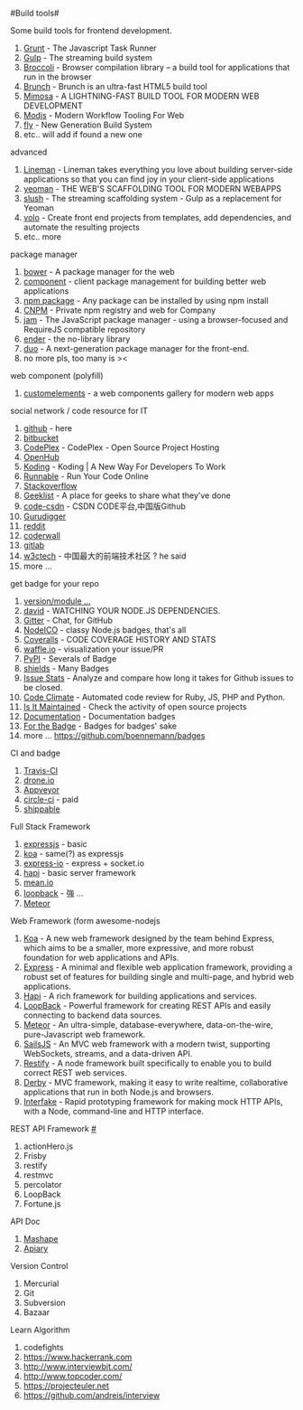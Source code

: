 #Build tools#

Some build tools for frontend development.

1. [Grunt](http://gruntjs.com/) - The Javascript Task Runner
2. [Gulp](http://gulpjs.com/) - The streaming build system
3. [Broccoli](https://github.com/joliss/broccoli) - Browser compilation library – a build tool for applications that run in the browser
4. [Brunch](http://brunch.io/) - Brunch is an ultra-fast HTML5 build tool
5. [Mimosa](http://mimosa.io/) - A LIGHTNING-FAST BUILD TOOL FOR MODERN WEB DEVELOPMENT
6. [Modjs](http://madscript.com/modjs/) - Modern Workflow Tooling For Web
7. [fly](https://github.com/flyjs/fly) - New Generation Build System
8. etc.. will add if found a new one


advanced

1. [Lineman](http://www.linemanjs.com/) - Lineman takes everything you love about building server-side applications so that you can find joy in your client-side applications
2. [yeoman](http://yeoman.io/) - THE WEB'S SCAFFOLDING TOOL FOR MODERN WEBAPPS
3. [slush](http://klei.github.io/slush) - The streaming scaffolding system - Gulp as a replacement for Yeoman 
4. [volo](https://github.com/volojs/volo) - Create front end projects from templates, add dependencies, and automate the resulting projects
5. etc.. more

package manager

1. [bower](http://bower.io/) - A package manager for the web
2. [component](http://component.io) - client package management for building better web applications
3. [npm package](https://www.npmjs.org/) - Any package can be installed by using npm install
4. [CNPM](http://cnpmjs.org/) - Private npm registry and web for Company
5. [jam](https://github.com/caolan/jam) - The JavaScript package manager - using a browser-focused and RequireJS compatible repository
6. [ender](http://enderjs.com/#news) - the no-library library
7. [duo](https://github.com/duojs/duo) - A next-generation package manager for the front-end.
8. no more pls, too many is ><

web component (polyfill)

1. [customelements](http://customelements.io/) - a web components gallery for modern web apps

social network / code resource for IT

1. [github](http://github.com) - here
2. [bitbucket](https://bitbucket.org) 
3. [CodePlex](https://www.codeplex.com/) - CodePlex - Open Source Project Hosting
4. [OpenHub](https://www.openhub.net/)
5. [Koding](https://koding.com) - Koding | A New Way For Developers To Work
6. [Runnable](http://runnable.com/) - Run Your Code Online
7. [Stackoverflow](http://stackoverflow.com)
8. [Geeklist](http://geekli.st) - A place for geeks to share what they've done
9. [code-csdn](https://code.csdn.net/?ref=toolbar_logo) - CSDN CODE平台,中国版Github
10. [Gurudigger](http://gurudigger.com/)
11. [reddit](http://www.reddit.com/user/huei90/)
12. [coderwall](https://coderwall.com/)
13. [gitlab](https://gitlab.com/)
14. [w3ctech](http://www.w3ctech.com/) - 中国最大的前端技术社区 ? he said
15. more ...

get badge for your repo

1. [version/module ...](http://badge.fury.io/)
2. [david](https://david-dm.org/) - WATCHING YOUR NODE.JS DEPENDENCIES.
3. [Gitter](https://gitter.im) - Chat, for GitHub
4. [NodeICO](https://nodei.co/) - classy Node.js badges, that's all
5. [Coveralls](https://coveralls.io/) - CODE COVERAGE HISTORY AND STATS
6. [waffle.io](https://waffle.io/) - visualization your issue/PR
7. [PyPI](https://pypip.in/) - Severals of Badge
8. [shields](http://shields.io/) - Many Badges
9. [Issue Stats](http://issuestats.com) - Analyze and compare how long it takes for Github issues to be closed.
10. [Code Climate](https://codeclimate.com/) - Automated code review for Ruby, JS, PHP and Python.
11. [Is It Maintained](http://isitmaintained.com) - Check the activity of open source projects
13. [Documentation](http://inch-ci.org) - Documentation badges  
14. [For the Badge](https://github.com/BraveUX/for-the-badge)  - Badges for badges' sake
15. more ... https://github.com/boennemann/badges 

CI and badge

1. [Travis-CI](https://travis-ci.org/)
2. [drone.io](https://drone.io/)
3. [Appveyor](https://ci.appveyor.com)
4. [circle-ci](https://circleci.com/) - paid
5. [shippable](https://www.shippable.com/)

Full Stack Framework

1. [expressjs](expressjs.com) - basic
2. [koa](http://koajs.com/) - same(?) as expressjs
3. [express-io](http://express-io.org/) - express + socket.io
2. [hapi](https://github.com/spumko/hapi) - basic server framework
2. [mean.io](mean.io)
3. [loopback](https://github.com/strongloop/loopback) - 強 ...
4. [Meteor](https://www.meteor.com/)

Web Framework (form awesome-nodejs

1. [Koa](http://koajs.com) - A new web framework designed by the team behind Express, which aims to be a smaller, more expressive, and more robust foundation for web applications and APIs.
2. [Express](http://expressjs.com) - A minimal and flexible web application framework, providing a robust set of features for building single and multi-page, and hybrid web applications.
3. [Hapi](http://hapijs.com) - A rich framework for building applications and services.
4. [LoopBack](http://loopback.io) - Powerful framework for creating REST APIs and easily connecting to backend data sources.
5. [Meteor](https://www.meteor.com) - An ultra-simple, database-everywhere, data-on-the-wire, pure-Javascript web framework.
6. [SailsJS](http://sailsjs.org) - An MVC web framework with a modern twist, supporting WebSockets, streams, and a data-driven API.
7. [Restify](http://mcavage.me/node-restify/) - A node framework built specifically to enable you to build correct REST web services.
8. [Derby](https://github.com/derbyjs/derby) - MVC framework, making it easy to write realtime, collaborative applications that run in both Node.js and browsers.
9. [Interfake](https://github.com/basicallydan/interfake) - Rapid prototyping framework for making mock HTTP APIs, with a Node, command-line and HTTP interface.

REST API Framework [#](http://nodeframework.com/index.html#rest-api)

1. actionHero.js
2. Frisby
3. restify
4. restmvc
5. percolator
6. LoopBack
7. Fortune.js

API Doc

1. [Mashape](https://www.mashape.com/)
2. [Apiary](http://apiary.io/)

Version Control

1. Mercurial
2. Git
3. Subversion
4. Bazaar

Learn Algorithm

1. codefights
2. https://www.hackerrank.com
3. http://www.interviewbit.com/
4. http://www.topcoder.com/
5. https://projecteuler.net
6. https://github.com/andreis/interview
